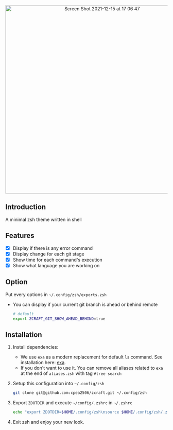 <div align="center">
<img width="585" alt="Screen Shot 2021-12-15 at 17 06 47" src="https://user-images.githubusercontent.com/42694704/146170391-02ebd6ed-cd76-4124-90aa-198340e16693.png">
</div>

## Introduction
A minimal zsh theme written in shell

## Features
- [x] Display if there is any error command
- [x] Display change for each git stage
- [x] Show time for each command's execution
- [x] Show what language you are working on

## Option
Put every options in `~/.config/zsh/exports.zsh`
- You can display if your current git branch is ahead or behind remote

  ```bash
  # default
  export ZCRAFT_GIT_SHOW_AHEAD_BEHIND=true
  ```

## Installation
1. Install dependencies:

   - We use `exa` as a modern replacement for default `ls` command. See installation here: [exa](https://github.com/ogham/exa#installation). 
   - If you don't want to use it. You can remove all aliases related to `exa` at the end of `aliases.zsh` with tag `#tree search`
  
2. Setup this configuration into `~/.config/zsh`
      ```bash
      git clone git@github.com:cpea2506/zcraft.git ~/.config/zsh
      ```

3. Export `ZDOTDIR` and execute `~/config/.zshrc` in `~/.zshrc`
    ```bash
    echo "export ZDOTDIR=$HOME/.config/zsh\nsource $HOME/.config/zsh/.zshrc" >> ~/.zshrc
    ```

4. Exit zsh and enjoy your new look.
